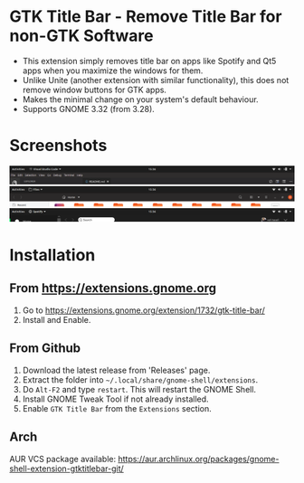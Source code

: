 # GTK Title Bar - Remove Title Bar for non-GTK Software
- This extension simply removes title bar on apps like Spotify and Qt5 apps when you maximize the windows for them.
- Unlike Unite (another extension with similar functionality), this does not remove window buttons for GTK apps.
- Makes the minimal change on your system's default behaviour.
- Supports GNOME 3.32 (from 3.28).

# Screenshots
[<img src="ss_1.png">](ss_1.png)
[<img src="ss_2.png">](ss_2.png)
[<img src="ss_3.png" >](ss_3.png)

# Installation

## From https://extensions.gnome.org

1. Go to https://extensions.gnome.org/extension/1732/gtk-title-bar/
2. Install and Enable.

## From Github

1. Download the latest release from 'Releases' page.
2. Extract the folder into `~/.local/share/gnome-shell/extensions`.
3. Do `Alt-F2` and  type `restart`. This will restart the GNOME Shell.
4. Install GNOME Tweak Tool if not already installed.
5. Enable `GTK Title Bar` from the `Extensions` section.

## Arch
AUR VCS package available: https://aur.archlinux.org/packages/gnome-shell-extension-gtktitlebar-git/
